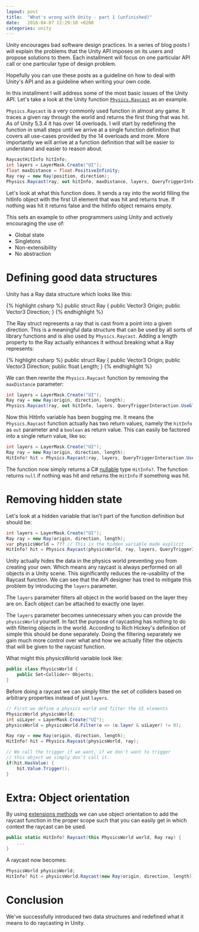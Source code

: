 ```yaml
---
layout: post
title:  "What's wrong with Unity - part 1 (unfinished)"
date:   2016-04-07 12:29:10 +0200
categories: unity
---
```

Unity encourages bad software design practices. In a series of blog posts
I will explain the problems that the Unity API imposes on its users
and propose solutions to them. Each installment will focus on one particular
API call or one particular type of design problem.

Hopefully you can use these posts as a guideline on how to deal with Unity's
API and as a guideline when writing your own code.

In this installment I will address some of the most basic issues of the Unity API.
Let's take a look at the Unity function [`Physics.Raycast`](https://docs.unity3d.com/530/Documentation/ScriptReference/Physics.Raycast.html) as an
example.

`Physics.Raycast` is a very commonly used function in almost
any game. It traces a given ray through the world and returns the first thing
that was hit. As of Unity 5.3.4 it has over 14 overloads. I will start
by redefining the function in small steps until we arrive at a single function definition
that covers all use-cases provided by the 14 overloads and more. More importantly
we will arrive at a function definition that will be easier to understand and easier to reason about.

~~~ csharp
RaycastHitInfo hitInfo;
int layers = LayerMask.Create("UI");
float maxDistance = float.PositiveInfinity;
Ray ray = new Ray(position, direction);
Physics.Raycast(ray, out hitInfo, maxDistance, layers, QueryTriggerInteraction.UseGlobal);
~~~

<!-- - TODO: Why are there so many overloads for this function? It does a poor job at separating concerns
    - It does filtering
    - It does raycasting but not with the right data structure.
- TODO: Why is there hidden global state? Because Unity wants to be perceived as being easy to use
- TODO: But it isn't simple. Explain easy vs. simple, refer to Rich Hickey talk.
- TODO: How do we prevent from creating APIs that are so convoluted. -->

Let's look at what this function does. It sends a ray into the world filling the hitInfo
object with the first UI element that was hit and returns true. If nothing was hit it returns
false and the hitInfo object remains empty.

<!-- - Uses global state to perform ray check
- It resides in a stateful static class (Singleton considered harmful)
- It is tied to a specific implementation of a physics library (Non-extensibility)
- Does not use Ray data structure (requires extra programmer comprehensions,
    makes it feel detached from other parts of the API) -->

This sets an example to other programmers using Unity and actively encouraging the use of:

- Global state
- Singletons
- Non-extensibility
- No abstraction

# Defining good data structures

Unity has a Ray data structure which looks like this:

{% highlight csharp %}
public struct Ray {
    public Vector3 Origin;
    public Vector3 Direction;
}
{% endhighlight %}

The Ray struct represents a ray that is cast from a point into a given direction.
This is a meaningful data structure that can be used by all sorts of library functions and
is also used by `Physics.Raycast`. Adding a length property to the Ray actually enhances it
without breaking what a Ray represents:

{% highlight csharp %}
public struct Ray {
    public Vector3 Origin;
    public Vector3 Direction;
    public float Length;
}
{% endhighlight %}

<!-- - TODO: ray length might be redundant and can be part of the Direction? -->

We can then rewrite the `Physics.Raycast` function by removing the `maxDistance` parameter:

~~~ csharp
int layers = LayerMask.Create("UI");
Ray ray = new Ray(origin, direction, length);
Physics.Raycast(ray, out hitInfo, layers, QueryTriggerInteraction.UseGlobal);
~~~

Now this HitInfo variable has been bugging me. It means the `Physics.Raycast` function
actually has two return values, namely the `hitInfo` as `out` parameter and a `boolean` as return value.
This can easily be factored into a single return value, like so:

~~~ csharp
int layers = LayerMask.Create("UI");
Ray ray = new Ray(origin, direction, length);
HitInfo? hit = Physics.Raycast(ray, layers, QueryTriggerInteraction.UseGlobal);
~~~

The function now simply returns a C# [nullable](https://msdn.microsoft.com/en-us/library/b3h38hb0%28v=vs.90%29.aspx) type `HitInfo?`.
The function returns `null` if nothing was hit and returns the `HitInfo` if something was hit.

# Removing hidden state

Let's look at a hidden variable that isn't part of the function definition
but should be:

~~~ csharp
int layers = LayerMask.Create("UI");
Ray ray = new Ray(origin, direction, length);
var physicsWorld = ??? // This is the hidden variable made explicit
HitInfo? hit = Physics.Raycast(physicsWorld, ray, layers, QueryTriggerInteraction.UseGlobal);
~~~

Unity actually hides the data in the physics world preventing you
from creating your own. Which means any raycast is always performed on all
objects in a Unity scene. This significantly reduces the re-usability of the
Raycast function. We can see that the API designer has tried to mitigate this
problem by introducing the `layers` parameter.

The `layers` parameter filters all object in the world based on the layer they
are on. Each object can be attached to exactly one layer.

The `layers` parameter becomes unnecessary when you can provide the `physicsWorld`
yourself. In fact the purpose of raycasting has nothing to do with filtering objects in the world. According
to Rich Hickey's definition of simple this should be done separately. Doing the filtering separately we
gain much more control over what and how
we actually filter the objects that will be given to the raycast function.

What might this physicsWorld variable look like:

~~~ csharp
public class PhysicsWorld {
    public Set<Collider> Objects;
}
~~~

Before doing a raycast we can simply filter the set of colliders based on arbitrary properties
instead of just `layers`.

~~~ csharp
// First we define a physics world and filter the UI elements
PhysicsWorld physicsWorld;
int uiLayer = LayerMask.Create("UI");
physicsWorld = physicsWorld.Filter(o => (o.layer & uiLayer) != 0);

Ray ray = new Ray(origin, direction, length);
HitInfo? hit = Physics.Raycast(physicsWorld, ray);

// We call the trigger if we want, if we don't want to trigger
// this object we simply don't call it.
if(hit.HasValue) {
    hit.Value.Trigger();
}
~~~

# Extra: Object orientation

By using [extensions methods](https://msdn.microsoft.com/en-us/library/bb383977.aspx) we can use object orientation to add the raycast
function in the proper scope such that you can easily get in which context
the raycast can be used.

~~~ csharp
public static HitInfo? Raycast(this PhysicsWorld world, Ray ray) {
    ...
}
~~~

A raycast now becomes:

~~~ csharp
PhysicsWorld physicsWorld;
HitInfo? hit = physicsWorld.Raycast(new Ray(origin, direction, length));
~~~

# Conclusion

We've successfully introduced two data structures and redefined what it means to
do raycasting in Unity.
